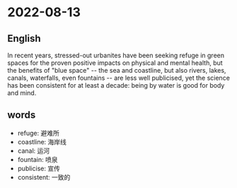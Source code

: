 # 2022-08-13


## English
In recent years, stressed-out urbanites
have been seeking refuge in green spaces
for the proven positive impacts on physical
and mental health, but the benefits of 
"blue space" -- the sea and coastline, but
also rivers, lakes, canals, waterfalls, even
fountains -- are less well publicised, yet
the science has been consistent for at least
a decade: being by water is good for body and mind.

## words
* refuge: 避难所
* coastline: 海岸线
* canal: 运河
* fountain: 喷泉
* publicise: 宣传
* consistent: 一致的
